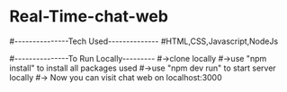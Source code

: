 # Real-Time-chat-web

#---------------Tech Used--------------
#HTML,CSS,Javascript,NodeJs

#---------------To Run Locally---------
#->clone locally
#->use "npm install" to install all packages used
#->use "npm dev run" to start server locally
#-> Now you can visit chat web on localhost:3000 
